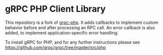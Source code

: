 # gRPC PHP Client Library

This repository is a fork of [grpc-php](https://github.com/grpc/grpc-php).
It adds callbacks to implement custom behavior before and after processing an RPC call.
An error callback is also added, to implement application-specific error handling.

To install gRPC for PHP, and for any further instructions please see https://github.com/grpc/grpc/tree/master/src/php